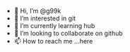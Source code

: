 - 👋 Hi, I’m @g99k
- 👀 I’m interested in git
- 🌱 I’m currently learning hub
- 💞️ I’m looking to collaborate on github
- 📫 How to reach me ...here 

<!---
g99k/g99k is a ✨ special ✨ repository because its `README.md` (this file) appears on your GitHub profile.
You can click the Preview link to take a look at your changes.
--->
